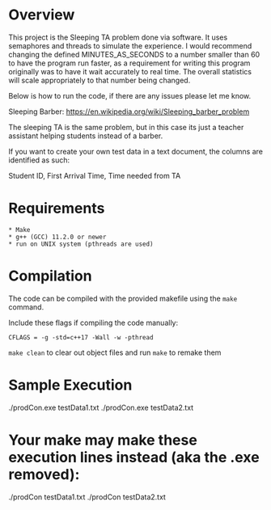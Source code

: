# Overview

This project is the Sleeping TA problem done via software. It uses semaphores and threads to simulate the experience. I would recommend changing the defined MINUTES_AS_SECONDS to a number smaller than 60 to have the program run faster, as a requirement for writing this program originally was to have it wait accurately to real time. The overall statistics will scale appropriately to that number being changed.

Below is how to run the code, if there are any issues please let me know. 

Sleeping Barber: https://en.wikipedia.org/wiki/Sleeping_barber_problem

The sleeping TA is the same problem, but in this case its just a teacher assistant helping students instead of a barber. 

If you want to create your own test data in a text document, the columns are identified as such:

Student ID, First Arrival Time, Time needed from TA

# Requirements

	* Make
	* g++ (GCC) 11.2.0 or newer
	* run on UNIX system (pthreads are used)

# Compilation

The code can be compiled with the provided makefile using the `make` command.

Include these flags if compiling the code manually:

```
CFLAGS = -g -std=c++17 -Wall -w -pthread

```

`make clean` to clear out object files and run `make` to remake them

# Sample Execution


./prodCon.exe testData1.txt
./prodCon.exe testData2.txt

# Your make may make these execution lines instead (aka the .exe removed):

./prodCon testData1.txt
./prodCon testData2.txt
